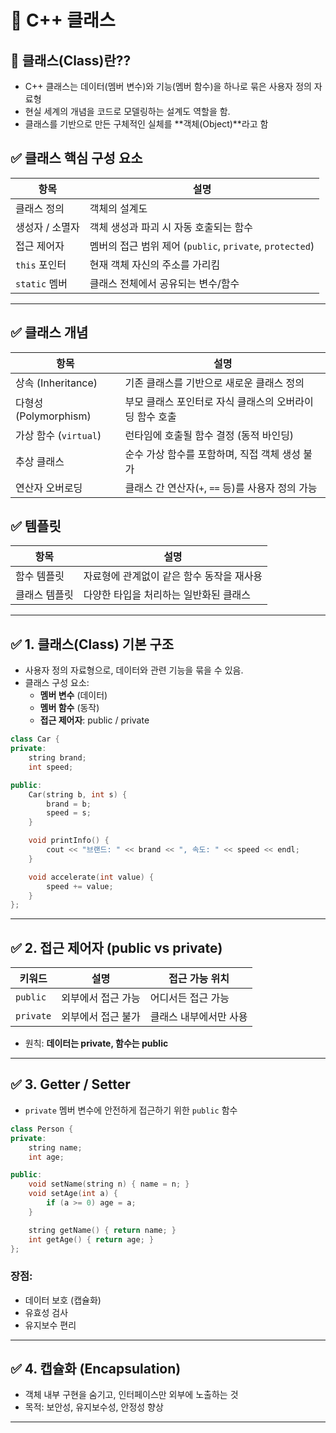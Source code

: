 # 🚀 C++ 클래스


## 📘 클래스(Class)란??

- C++ 클래스는 데이터(멤버 변수)와 기능(멤버 함수)을 하나로 묶은 사용자 정의 자료형
- 현실 세계의 개념을 코드로 모델링하는 설계도 역할을 함.
- 클래스를 기반으로 만든 구체적인 실체를 **객체(Object)**라고 함

## ✅ 클래스 핵심 구성 요소

| 항목 | 설명 |
|------|------|
| 클래스 정의 | 객체의 설계도 |
| 생성자 / 소멸자 | 객체 생성과 파괴 시 자동 호출되는 함수 |
| 접근 제어자 | 멤버의 접근 범위 제어 (`public`, `private`, `protected`) |
| `this` 포인터 | 현재 객체 자신의 주소를 가리킴 |
| `static` 멤버 | 클래스 전체에서 공유되는 변수/함수 |

---

## ✅ 클래스  개념

| 항목 | 설명 |
|------|------|
| 상속 (Inheritance) | 기존 클래스를 기반으로 새로운 클래스 정의 |
| 다형성 (Polymorphism) | 부모 클래스 포인터로 자식 클래스의 오버라이딩 함수 호출 |
| 가상 함수 (`virtual`) | 런타임에 호출될 함수 결정 (동적 바인딩) |
| 추상 클래스 | 순수 가상 함수를 포함하며, 직접 객체 생성 불가 |
| 연산자 오버로딩 | 클래스 간 연산자(`+`, `==` 등)를 사용자 정의 가능 |


## ✅ 템플릿

| 항목 | 설명 |
|------|------|
| 함수 템플릿 | 자료형에 관계없이 같은 함수 동작을 재사용 |
| 클래스 템플릿 | 다양한 타입을 처리하는 일반화된 클래스 |

---


## ✅ 1. 클래스(Class) 기본 구조

- 사용자 정의 자료형으로, 데이터와 관련 기능을 묶을 수 있음.
- 클래스 구성 요소:
  - **멤버 변수** (데이터)
  - **멤버 함수** (동작)
  - **접근 제어자**: public / private

```cpp
class Car {
private:
    string brand;
    int speed;

public:
    Car(string b, int s) {
        brand = b;
        speed = s;
    }

    void printInfo() {
        cout << "브랜드: " << brand << ", 속도: " << speed << endl;
    }

    void accelerate(int value) {
        speed += value;
    }
};
```

---

## ✅ 2. 접근 제어자 (public vs private)

| 키워드 | 설명 | 접근 가능 위치 |
|--------|------|----------------|
| `public` | 외부에서 접근 가능 | 어디서든 접근 가능 |
| `private` | 외부에서 접근 불가 | 클래스 내부에서만 사용 |

- 원칙: **데이터는 private, 함수는 public**

---

## ✅ 3. Getter / Setter

- `private` 멤버 변수에 안전하게 접근하기 위한 `public` 함수

```cpp
class Person {
private:
    string name;
    int age;

public:
    void setName(string n) { name = n; }
    void setAge(int a) {
        if (a >= 0) age = a;
    }

    string getName() { return name; }
    int getAge() { return age; }
};
```

### 장점:
- 데이터 보호 (캡슐화)
- 유효성 검사
- 유지보수 편리

---

## ✅ 4. 캡슐화 (Encapsulation)

- 객체 내부 구현을 숨기고, 인터페이스만 외부에 노출하는 것
- 목적: 보안성, 유지보수성, 안정성 향상

---


